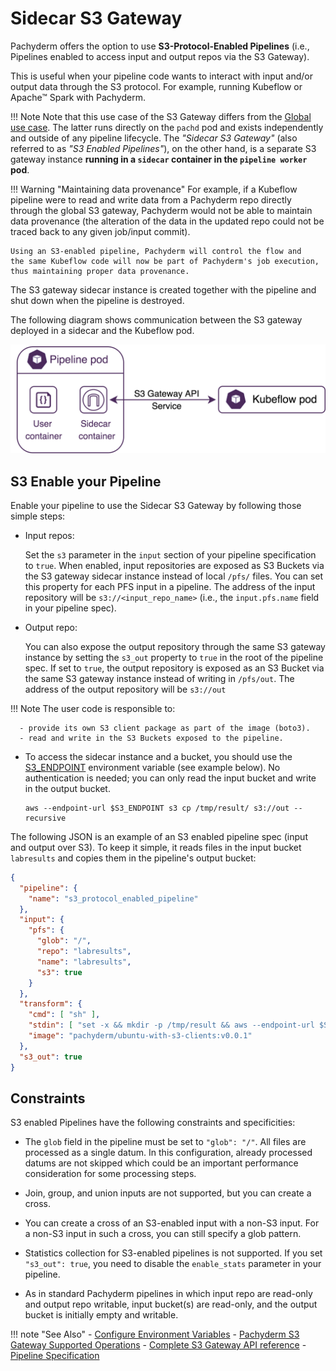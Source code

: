 # Sidecar S3 Gateway 

Pachyderm offers the option to use **S3-Protocol-Enabled Pipelines** (i.e., Pipelines enabled to access input and output repos via the S3 Gateway).

This is useful when your pipeline code wants to interact with input and/or 
output data through the S3 protocol. For example, running Kubeflow or Apache™ Spark with Pachyderm. 

!!! Note
    Note that this use case of the S3 Gateway differs from the [Global use case](index.md). The latter runs directly on the `pachd` pod and exists independently and outside of any pipeline lifecycle. 
    The *"Sidecar S3 Gateway"* (also referred to as *"S3 Enabled Pipelines"*), on the other hand, is a separate S3 gateway instance **running in a `sidecar` container in the `pipeline worker` pod**.

!!! Warning "Maintaining data provenance"
    For example, if a Kubeflow pipeline were to read and write data from a Pachyderm repo
    directly through the global S3 gateway, Pachyderm
    would not be able to maintain data provenance
    (the alteration of the data in the updated repo could not be traced back to any given job/input commit). 

    Using an S3-enabled pipeline, Pachyderm will control the flow and
    the same Kubeflow code will now be part of Pachyderm's job execution, thus maintaining proper data provenance.

The S3 gateway sidecar instance is created together with the
pipeline and shut down when the pipeline is destroyed.

The following diagram shows communication between the S3 gateway
deployed in a sidecar and the Kubeflow pod.

![Kubeflow S3 gateway](../../../assets/images/d_kubeflow_sidecar.png)

## S3 Enable your Pipeline 
Enable your pipeline to use the Sidecar S3 Gateway by following those simple steps:

* Input repos:

    Set the `s3` parameter in the `input`
    section of your pipeline specification to `true`.
    When enabled, input repositories are exposed as S3 Buckets via the S3 gateway sidecar instance
    instead of local `/pfs/` files. You can set this property for each PFS input in
    a pipeline. The address of the input repository will be `s3://<input_repo_name>` (i.e., the `input.pfs.name` field in your pipeline spec).

* Output repo:

    You can also expose the output repository through the same S3 gateway
    instance by setting the `s3_out` property to `true` in the root of
    the pipeline spec.  If set to `true`, the output repository
    is exposed as an S3 Bucket via the same S3 gateway instance instead of
    writing in `/pfs/out`.
    The address of the output repository will be `s3://out`

!!! Note
    The user code is responsible to:

      - provide its own S3 client package as part of the image (boto3).
      - read and write in the S3 Buckets exposed to the pipeline.


* To access the sidecar instance and a bucket, you should use the [S3_ENDPOINT](../../../deploy/environment-variables/#pipeline-worker-environment-variables) environment variable (see example below). No authentication is needed; 
  you can only read the input bucket and write in the output bucket.
  ```shell
  aws --endpoint-url $S3_ENDPOINT s3 cp /tmp/result/ s3://out --recursive
  ```

The following JSON is an example of an S3 enabled pipeline spec (input and output over S3). 
To keep it simple, it reads files in the input bucket `labresults` and copies them in the pipeline's output bucket:
```json
{
  "pipeline": {
    "name": "s3_protocol_enabled_pipeline"
  },
  "input": {
    "pfs": {
      "glob": "/",
      "repo": "labresults",
      "name": "labresults",
      "s3": true
    }
  },
  "transform": {
    "cmd": [ "sh" ],
    "stdin": [ "set -x && mkdir -p /tmp/result && aws --endpoint-url $S3_ENDPOINT s3 ls && aws --endpoint-url $S3_ENDPOINT s3 cp s3://labresults/ /tmp/result/ --recursive && aws --endpoint-url $S3_ENDPOINT s3 cp /tmp/result/ s3://out --recursive" ],
    "image": "pachyderm/ubuntu-with-s3-clients:v0.0.1"
  },
  "s3_out": true
}
```
## Constraints

S3 enabled Pipelines have the following constraints and specificities:

* The `glob` field in the pipeline must be set to `"glob": "/"`. All files
are processed as a single datum. 
In this configuration, already processed
datums are not skipped which
could be an important performance consideration for some processing steps.

* Join, group, and union inputs are not supported, but you can create a cross.

* You can create a cross of an S3-enabled input with a non-S3 input.
For a non-S3 input in such a cross, you can still specify a glob pattern.

* Statistics collection for S3-enabled pipelines is not supported. If you
set `"s3_out": true`, you need to disable the `enable_stats`
parameter in your pipeline. 

* As in standard Pachyderm pipelines in which input repo are read-only
and output repo writable, 
input bucket(s) are read-only, and the output bucket is initially empty and writable. 

!!! note "See Also"
    - [Configure Environment Variables](../../../deploy/environment-variables/)
    - [Pachyderm S3 Gateway Supported Operations](./supported-operations.md)
    - [Complete S3 Gateway API reference](../../../../reference/s3gateway_api/)
    - [Pipeline Specification](../../../../reference/pipeline_spec/#input)